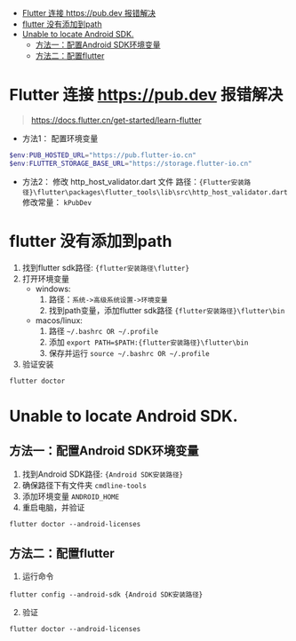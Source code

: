 - [Flutter 连接 https://pub.dev 报错解决](#flutter-连接-httpspubdev-报错解决)
- [flutter 没有添加到path](#flutter-没有添加到path)
- [Unable to locate Android SDK.](#unable-to-locate-android-sdk)
  - [方法一：配置Android SDK环境变量](#方法一配置android-sdk环境变量)
  - [方法二：配置flutter](#方法二配置flutter)


# Flutter 连接 https://pub.dev 报错解决

> https://docs.flutter.cn/get-started/learn-flutter

- 方法1： 配置环境变量
```powershell
$env:PUB_HOSTED_URL="https://pub.flutter-io.cn"
$env:FLUTTER_STORAGE_BASE_URL="https://storage.flutter-io.cn"
```

- 方法2： 修改 http_host_validator.dart 文件
路径：`{Flutter安装路径}\flutter\packages\flutter_tools\lib\src\http_host_validator.dart`
修改常量： `kPubDev ` 

# flutter 没有添加到path

1. 找到flutter sdk路径: `{flutter安装路径\flutter}`
2. 打开环境变量
    - windows: 
        1. 路径：`系统->高级系统设置->环境变量`
        2. 找到path变量，添加flutter sdk路径 `{flutter安装路径}\flutter\bin`
    - macos/linux: 
        1. 路径 `~/.bashrc OR ~/.profile`
        2. 添加 `export PATH=$PATH:{flutter安装路径}\flutter\bin`
        3. 保存并运行  `source ~/.bashrc OR ~/.profile`
3. 验证安装
```shell
flutter doctor
```

# Unable to locate Android SDK.
## 方法一：配置Android SDK环境变量
1. 找到Android SDK路径: `{Android SDK安装路径}`
2. 确保路径下有文件夹 `cmdline-tools`
3. 添加环境变量 `ANDROID_HOME`
4. 重启电脑，并验证
```shell
flutter doctor --android-licenses
```

## 方法二：配置flutter
1. 运行命令
```shell
flutter config --android-sdk {Android SDK安装路径}
```
2. 验证
```shell
flutter doctor --android-licenses
```